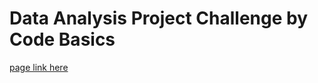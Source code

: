 # Data Analysis Project Challenge by Code Basics <br />
[page link here](https://codebasics.io/challenge/codebasics-resume-project-challenge)
